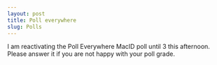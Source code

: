 ```yaml
---
layout: post
title: Poll everywhere
slug: Polls
---
```


I am reactivating the Poll Everywhere MacID poll until 3 this afternoon. Please answer it if you are not happy with your poll grade.
